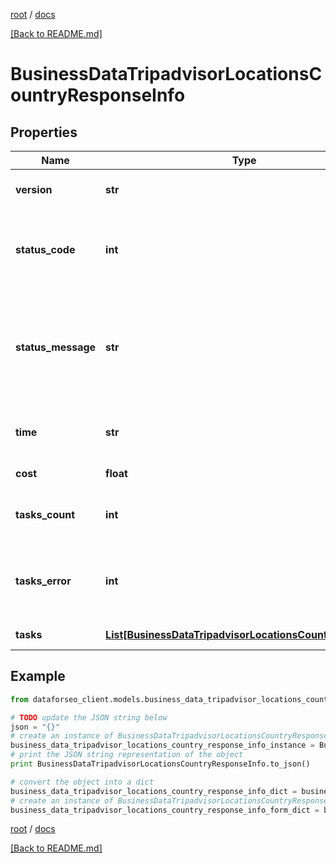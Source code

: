 [root](./../ "root") / [docs](./ "docs")

[[Back to README.md]](./../README.md "[Back to README.md]")

# BusinessDataTripadvisorLocationsCountryResponseInfo

## Properties

Name | Type | Description | Notes
------------ | ------------- | ------------- | -------------
**version** | **str** | the current version of the API | [optional]
**status_code** | **int** | general status code you can find the full list of the response codes here | [optional]
**status_message** | **str** | general informational message you can find the full list of general informational messages here | [optional]
**time** | **str** | total execution time, seconds | [optional]
**cost** | **float** | total tasks cost, USD | [optional]
**tasks_count** | **int** | the number of tasks in the tasks array | [optional]
**tasks_error** | **int** | the number of tasks in the tasks array returned with an error | [optional]
**tasks** | [**List[BusinessDataTripadvisorLocationsCountryTaskInfo]**](BusinessDataTripadvisorLocationsCountryTaskInfo.md) | array of tasks | [optional]

## Example

```python
from dataforseo_client.models.business_data_tripadvisor_locations_country_response_info import BusinessDataTripadvisorLocationsCountryResponseInfo

# TODO update the JSON string below
json = "{}"
# create an instance of BusinessDataTripadvisorLocationsCountryResponseInfo from a JSON string
business_data_tripadvisor_locations_country_response_info_instance = BusinessDataTripadvisorLocationsCountryResponseInfo.from_json(json)
# print the JSON string representation of the object
print BusinessDataTripadvisorLocationsCountryResponseInfo.to_json()

# convert the object into a dict
business_data_tripadvisor_locations_country_response_info_dict = business_data_tripadvisor_locations_country_response_info_instance.to_dict()
# create an instance of BusinessDataTripadvisorLocationsCountryResponseInfo from a dict
business_data_tripadvisor_locations_country_response_info_form_dict = business_data_tripadvisor_locations_country_response_info.from_dict(business_data_tripadvisor_locations_country_response_info_dict)
```

  

[root](./../ "root") / [docs](./ "docs")

[[Back to README.md]](./../README.md "[Back to README.md]")